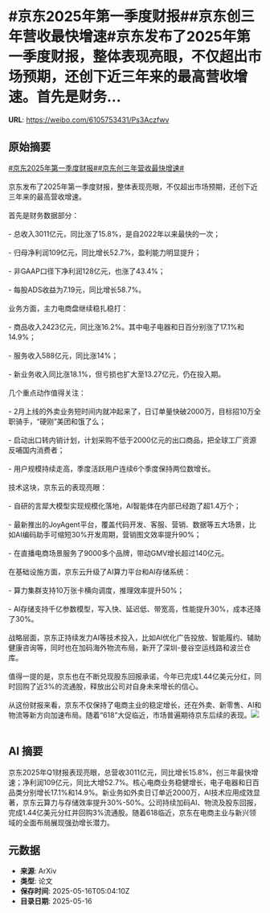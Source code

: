 # #京东2025年第一季度财报##京东创三年营收最快增速#京东发布了2025年第一季度财报，整体表现亮眼，不仅超出市场预期，还创下近三年来的最高营收增速。首先是财务...

**URL**: https://weibo.com/6105753431/Ps3Aczfwv

## 原始摘要

<a href="https://m.weibo.cn/search?containerid=231522type%3D1%26t%3D10%26q%3D%23%E4%BA%AC%E4%B8%9C2025%E5%B9%B4%E7%AC%AC%E4%B8%80%E5%AD%A3%E5%BA%A6%E8%B4%A2%E6%8A%A5%23&amp;extparam=%23%E4%BA%AC%E4%B8%9C2025%E5%B9%B4%E7%AC%AC%E4%B8%80%E5%AD%A3%E5%BA%A6%E8%B4%A2%E6%8A%A5%23" data-hide=""><span class="surl-text">#京东2025年第一季度财报#</span></a><a href="https://m.weibo.cn/search?containerid=231522type%3D1%26t%3D10%26q%3D%23%E4%BA%AC%E4%B8%9C%E5%88%9B%E4%B8%89%E5%B9%B4%E8%90%A5%E6%94%B6%E6%9C%80%E5%BF%AB%E5%A2%9E%E9%80%9F%23&amp;extparam=%23%E4%BA%AC%E4%B8%9C%E5%88%9B%E4%B8%89%E5%B9%B4%E8%90%A5%E6%94%B6%E6%9C%80%E5%BF%AB%E5%A2%9E%E9%80%9F%23" data-hide=""><span class="surl-text">#京东创三年营收最快增速#</span></a><br><br>京东发布了2025年第一季度财报，整体表现亮眼，不仅超出市场预期，还创下近三年来的最高营收增速。<br><br>首先是财务数据部分：<br><br>- 总收入3011亿元，同比涨了15.8%，是自2022年以来最快的一次；<br><br>- 归母净利润109亿元，同比增长52.7%，盈利能力明显提升；<br><br>- 非GAAP口径下净利润128亿元，也涨了43.4%；<br><br>- 每股ADS收益为7.19元，同比增长58.7%。<br><br>业务方面，主力电商盘继续稳扎稳打：<br><br>- 商品收入2423亿元，同比涨16.2%。其中电子电器和日百分别涨了17.1%和14.9%；<br><br>- 服务收入588亿元，同比涨14%；<br><br>- 新业务收入同比涨18.1%，但亏损也扩大至13.27亿元，仍在投入期。<br><br>几个重点动作值得关注：<br><br>- 2月上线的外卖业务短时间内就冲起来了，日订单量快破2000万，目标招10万全职骑手，“硬刚”美团和饿了么；<br><br>- 启动出口转内销计划，计划采购不低于2000亿元的出口商品，把全球工厂资源反哺国内消费者；<br><br>- 用户规模持续走高，季度活跃用户连续6个季度保持两位数增长。<br><br>技术这块，京东云的表现亮眼：<br><br>- 自研的言犀大模型实现规模化落地，AI智能体在内部已经跑了超1.4万个；<br><br>- 最新推出的JoyAgent平台，覆盖代码开发、客服、营销、数据等五大场景，比如AI编码助手可缩短30%开发周期，营销图文效率提升90%；<br><br>- 在直播电商场景服务了9000多个品牌，带动GMV增长超过140亿元。<br><br>在基础设施方面，京东云升级了AI算力平台和AI存储系统：<br><br>- 算力集群支持10万张卡横向调度，推理效率提升50%；<br><br>- AI存储支持千亿参数模型，写入快、延迟低、带宽高，性能提升30%，成本还降了30%。<br><br>战略层面，京东正持续发力AI等技术投入，比如AI优化广告投放、智能履约、辅助健康咨询等，同时也在加码海外物流布局，新开了深圳-曼谷空运线路和波兰仓库。<br><br>值得一提的是，京东也在不断兑现股东回报承诺，今年已完成1.44亿美元分红，同时回购了近3%的流通股，释放出公司对自身未来增长的信心。<br><br>从这份财报来看，京东不仅保持了电商主业的稳定增长，还在外卖、新零售、AI和物流等新方向加速布局。随着“618”大促临近，市场普遍期待京东后续的表现。<img style="" src="https://tvax4.sinaimg.cn/large/006Fd7o3gy1i1h3w0x1v7j30si0zknfb.jpg" referrerpolicy="no-referrer"><br><br>

## AI 摘要

京东2025年Q1财报表现亮眼，总营收3011亿元，同比增长15.8%，创三年最快增速；净利润109亿元，同比大增52.7%。核心电商业务稳健增长，电子电器和日百品类分别增长17.1%和14.9%。新业务如外卖日订单近2000万，AI技术应用成效显著，京东云算力与存储效率提升30%-50%。公司持续加码AI、物流及股东回报，完成1.44亿美元分红并回购3%流通股。随着618临近，京东在电商主业与新兴领域的全面布局展现强劲增长潜力。

## 元数据

- **来源**: ArXiv
- **类型**: 论文
- **保存时间**: 2025-05-16T05:04:10Z
- **目录日期**: 2025-05-16
